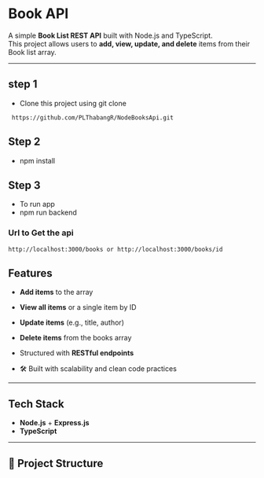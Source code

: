 # Book API 

A simple **Book List REST API** built with Node.js and TypeScript.  
This project allows users to **add, view, update, and delete** items from their Book list array.

---
## step 1
- Clone this project using git clone 
```
 https://github.com/PLThabangR/NodeBooksApi.git
```


## Step 2 
- npm install  
## Step 3 
- To run app
- npm run backend
  
### Url to Get the api 
 ```
http://localhost:3000/books or http://localhost:3000/books/id
```
##  Features
-  **Add items** to the array
-  **View all items** or a single item by ID
 
-  **Update items** (e.g., title, author)  
-  **Delete items** from the books array  
-  Structured with **RESTful endpoints**  
- 🛠 Built with scalability and clean code practices  

---

##  Tech Stack
- **Node.js** + **Express.js**
- **TypeScript**


---

## 📂 Project Structure
